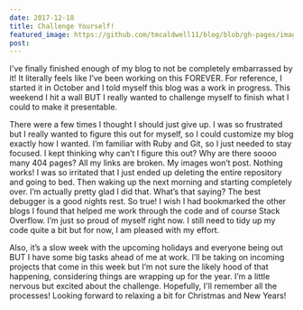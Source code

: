 ```yaml
---
date: 2017-12-18
title: Challenge Yourself!
featured_image: https://github.com/tmcaldwell11/blog/blob/gh-pages/images/IMG_4192.JPG?raw=true
post:
---
```

  I've finally finished enough of my blog to not be completely embarrassed by it! It literally feels like I’ve been working on this FOREVER. For reference, I started it in October and I told myself this blog was a work in progress. This weekend I hit a wall BUT I really wanted to challenge myself to finish what I could to make it presentable.

There were a few times I thought I should just give up. I was so frustrated but I really wanted to figure this out for myself, so I could customize my blog exactly how I wanted. I’m familiar with Ruby and Git, so I just needed to stay focused. I kept thinking why can’t I figure this out? Why are there soooo many 404 pages? All my links are broken. My images won’t post. Nothing works! I was so irritated that I just ended up deleting the entire repository and going to bed. Then waking up the next morning and starting completely over. I’m actually pretty glad I did that. What’s that saying? The best debugger is a good nights rest. So true! I wish I had bookmarked the other blogs I found that helped me work through the code and of course Stack Overflow. I’m just so proud of myself right now. I still need to tidy up my code quite a bit but for now, I am pleased with my effort.

Also, it’s a slow week with the upcoming holidays and everyone being out BUT I have some big tasks ahead of me at work. I’ll be taking on incoming projects that come in this week but I’m not sure the likely hood of that happening, considering things are wrapping up for the year. I’m a little nervous but excited about the challenge. Hopefully, I'll remember all the processes! Looking forward to relaxing a bit for Christmas and New Years!

